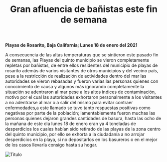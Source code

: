 ﻿---
layout: blog
title: "Gran afluencia de bañistas este fin de semana"
Date: 2021-01-18
categories: rosarito
permalink: /:categories/:title:output_ext
image: /img/cnr/.jpeg
alt: "Gran afluencia de bañistas este fin de semana"
autor:
---


**Playas de Rosarito, Baja California; Lunes 18 de enero del 2021** 


A consecuencia de las altas temperaturas que se sintieron este pasado fin de semanas, las Playas del quinto municipio se vieron completamente repletas por bañistas, de entre ellos residentes del municipio de playas de rosarito además de varios visitantes de otros municipios y del vecino país, pese a la restricción de realización de actividades dentro del mar las autoridades se vieron rebasadas y fueron varias las personas quienes con conocimiento de causa y algunos más ignorando completamente la situación se adentraron al mar pese a los altos índices de contaminación, motivo por el cual las autoridades exhortaron personalmente a los visitantes a no adentrarse al mar o a salir del mismo para evitar contraer enfermedades,a este llamado se tuvo tanto respuestas positivas como negativas por parte de la población; lamentablemente fueron muchas las personas quienes dejaron grandes cantidades de basura, hasta las ocho de la mañana de este dia lunes 18 de enero eran ya 4 toneladas de desperdicios los cuales habían sido retirado de las playas de la zona centro del quinto municipio, por ello se exhorta a la ciudadanía a no arrojar desperdicios en la playa, si no depositarlos en los basureros o en el mejor de los casos llevarla consigo hasta su hogar.






<div id="carouselExampleSlidesOnly" class="carousel slide" data-ride="carousel">
  <div class="carousel-inner">
    <div class="carousel-item active">
       <img class="d-block w-100" src="/img/cnr/.jpeg" loading="lazy"  alt="Titulo">
    </div>
  </div>
</div>